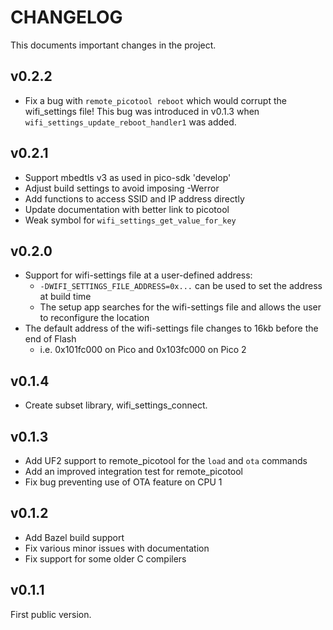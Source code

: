 # CHANGELOG

This documents important changes in the project.

## v0.2.2

- Fix a bug with `remote_picotool reboot` which would corrupt
  the wifi\_settings file! This bug was introduced in v0.1.3
  when `wifi_settings_update_reboot_handler1` was added.

## v0.2.1

- Support mbedtls v3 as used in pico-sdk 'develop'
- Adjust build settings to avoid imposing -Werror
- Add functions to access SSID and IP address directly
- Update documentation with better link to picotool
- Weak symbol for `wifi_settings_get_value_for_key`

## v0.2.0

- Support for wifi-settings file at a user-defined address:
  - `-DWIFI_SETTINGS_FILE_ADDRESS=0x...` can be used to set the address at build time
  - The setup app searches for the wifi-settings file and allows the user to reconfigure the location
- The default address of the wifi-settings file changes to 16kb before the end of Flash
  - i.e. 0x101fc000 on Pico and 0x103fc000 on Pico 2

## v0.1.4

- Create subset library, wifi\_settings\_connect.

## v0.1.3

- Add UF2 support to remote\_picotool for the `load` and `ota` commands
- Add an improved integration test for remote\_picotool
- Fix bug preventing use of OTA feature on CPU 1

## v0.1.2

- Add Bazel build support
- Fix various minor issues with documentation
- Fix support for some older C compilers

## v0.1.1

First public version.
